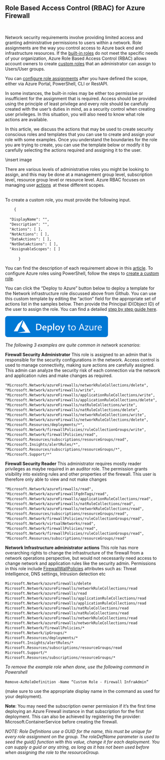 ## Role Based Access Control (RBAC) for Azure Firewall  

&nbsp;  

Network security requirements involve providing limited access and granting administrative permissions to users within a network. Role assignments are the way you control access to Azure back end and infrastructure resources. If the [built-in roles](https://docs.microsoft.com/en-us/azure/role-based-access-control/built-in-roles) do not meet the specific needs of your organization, Azure Role Based Access Control (RBAC) allows account owners to create [custom roles](https://docs.microsoft.com/en-us/azure/role-based-access-control/custom-roles) that an administrator can assign to Users/User groups.  

You can [configure role assignments](https://docs.microsoft.com/en-us/azure/role-based-access-control/role-assignments-steps) after you have defined the scope, either via Azure Portal, PowerShell, CLI or RestAPI.  

In some instances, the built-in roles may be either too permissive or insufficient for the assignment that is required. Access should be provided using the principle of least privilege and every role should be carefully created with the user’s duties in mind, as a security control when creating user privileges. In this situation, you will also need to know what role actions are available.  

In this article, we discuss the actions that may be used to create security conscious roles and templates that you can use to create and assign your role with some examples. Once you understand the boundaries for the role you are trying to create, you can use the template below or modify it by carefully selecting the actions required and assigning it to the user. 

\\insert image

There are various levels of administrative roles you might be looking to assign, and this may be done at a management group level, subscription level, resource group level or resource level. Azure RBAC focuses on managing user [actions](https://docs.microsoft.com/en-us/azure/role-based-access-control/resource-provider-operations)  at these different scopes.  
&nbsp;  

To create a custom role, you must provide the following input.  
```
    {  

  "DisplayName": "",  
  "Description": "",  
  "Actions": [ ],  
  "NotActions": [ ],  
  "DataActions": [ ],  
  "NotDataActions": [ ],  
  "AssignableScopes": [ ]  

      }
```


You can find the description of each requirement above in this [article](https://docs.microsoft.com/en-us/powershell/module/az.resources/new-azroledefinition?view=azps-4.8.0#description). To configure Azure roles using PowerShell, follow the steps to [create a custom role](https://docs.microsoft.com/en-us/powershell/module/az.resources/new-azroledefinition?view=azps-4.8.0). 

You can click the “Deploy to Azure” button below to deploy a template for the Network infrastructure role discussed above from Github. You can use this custom template by editing the “action” field for the appropriate set of actions list in the samples below. Then provide the Principal ID(Object ID) of the user to assign the role. You can find a detailed [step by step guide here](https://docs.microsoft.com/en-us/azure/firewall-manager/rule-hierarchy#create-custom-roles-to-access-the-rule-collection-groups).  



[![Deploy To Azure](https://raw.githubusercontent.com/Azure/azure-quickstart-templates/master/1-CONTRIBUTION-GUIDE/images/deploytoazure.svg?sanitize=true)](https://portal.azure.com/#create/Microsoft.Template/uri/https%3A%2F%2Fraw.githubusercontent.com%2Ftobystic%2FAzureRBACdev%2Fmain%2Fazuredeploy.json%3Ftoken%3DABK3IS74XQVGSJ5GY4AODSC7VLFAG)  

*The following 3 examples are quite common in network scenarios*:  

**Firewall Security Administrator** 
This role is assigned to an admin that is responsible for the security configurations in the network. Access control is used to manage connectivity, making sure actions are carefully assigned. This admin can analyze the security risk of each connection via the network and application rules and make changes as required.  
```
"Microsoft.Network/azureFirewalls/networkRuleCollections/delete",  
"Microsoft.Network/azurefirewalls/write",   
"Microsoft.Network/azureFirewalls/applicationRuleCollections/write",   
"Microsoft.Network/azureFirewalls/applicationRuleCollections/delete",   
"Microsoft.Network/azureFirewalls/natRuleCollections/write",   
"Microsoft.Network/azureFirewalls/natRuleCollections/delete",   
"Microsoft.Network/azureFirewalls/networkRuleCollections/write",   
"Microsoft.Network/azureFirewalls/networkRuleCollections/delete",   
"Microsoft.Resources/deployments/*", 
"Microsoft.Network/firewallPolicies/ruleCollectionGroups/write",  
"Microsoft.Network/firewallPolicies/read",  
"Microsoft.Resources/subscriptions/resourceGroups/read",  
"Microsoft.Insights/alertRules/*",  
"Microsoft.Resources/subscriptions/resourceGroups/*",  
"Microsoft.Support/*" 
```  

**Firewall Security Reader**
This administrator requires mostly reader privileges as maybe required in an auditor role. The permission grants visibility into existing rules and other properties of the firewall. This user is therefore only able to view and not make changes
```
"Microsoft.Network/azurefirewalls/read",   
"Microsoft.Network/azureFirewallFqdnTags/read",   
"Microsoft.Network/azureFirewalls/applicationRuleCollections/read",   
"Microsoft.Network/azureFirewalls/natRuleCollections/read", 
"Microsoft.Network/azureFirewalls/networkRuleCollections/read",  
"Microsoft.Resources/subscriptions/resourceGroups/read",  
"Microsoft.Network/firewallPolicies/ruleCollectionGroups/read",  
"Microsoft.Network/virtualNetworks/read", 
"Microsoft.Network/firewallPolicies/read", 
"Microsoft.Network/firewallPolicies/ruleCollectionGroups/read",  
"Microsoft.Resources/subscriptions/resourceGroups/read" 
```  

**Network Infrastructure administrator actions**
This role has more overarching rights to change the infrastructure of the firewall from a network operations perspective, but would not necessarily need access to change network and application rules like the security admin. Permissions in this role include [FirewallWallPolicies](https://docs.microsoft.com/en-us/azure/templates/microsoft.network/firewallpolicies#firewallpolicypropertiesformat-object) attributes such as: Threat Intelligence, DNS settings, Intrusion detection etc
```
Microsoft.Network/azurefirewalls/delete   
Microsoft.Network/azureFirewalls/networkRuleCollections/read  
Microsoft.Network/azurefirewalls/read  
Microsoft.Network/azureFirewalls/applicationRuleCollections/read  
Microsoft.Network/azureFirewalls/applicationRuleCollections/read  
Microsoft.Network/azureFirewalls/natRuleCollections/read  
Microsoft.Network/azureFirewalls/natRuleCollections/read  
Microsoft.Network/azureFirewalls/networkRuleCollections/read  
Microsoft.Network/azureFirewalls/networkRuleCollections/read  
Microsoft.Network/firewallPolicies/*  
Microsoft.Network/ipGroups/* 
Microsoft.Resources/deployments/*  
Microsoft.Insights/alertRules/*  
Microsoft.Resources/subscriptions/resourceGroups/read 
Microsoft.Support/*  
Microsoft.Resources/subscriptions/resourceGroups/* 
```  

*To remove the example role when done, use the following command in Powershell* 

```Remove-AzRoleDefinition -Name “Custom Role - Firewall InfraAdmin”```  

(make sure to use the appropriate display name in the command as used for your deployment). 

**Note**: You may need the subscription owner permission if it’s the first time deploying an Azure Firewall instance in that subscription for the first deployment. This can also be achieved by registering the provider: Microsoft.ContainerService before creating the firewall.   

*NOTE: Role Definitions use a GUID for the name, this must be unique for every role assignment on the group. 
The roleDefName parameter is used to seed the guid() function with this value, change it for each deployment. 
You can supply a guid or any string, as long as it has not been used before when assigning the role to the resourceGroup.*
